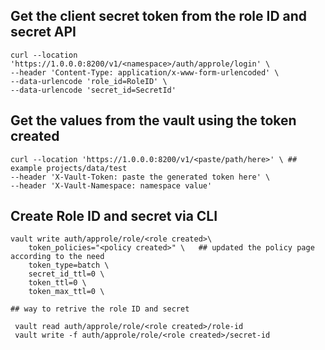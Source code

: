 ## Get the client secret token from the role ID and secret API

    curl --location 'https://1.0.0.0:8200/v1/<namespace>/auth/approle/login' \
    --header 'Content-Type: application/x-www-form-urlencoded' \
    --data-urlencode 'role_id=RoleID' \
    --data-urlencode 'secret_id=SecretId'


## Get the values from the vault using the token created

    curl --location 'https://1.0.0.0:8200/v1/<paste/path/here>' \ ## example projects/data/test
    --header 'X-Vault-Token: paste the generated token here' \
    --header 'X-Vault-Namespace: namespace value'


## Create Role ID and secret via CLI

    vault write auth/approle/role/<role created>\
        token_policies="<policy created>" \   ## updated the policy page according to the need
        token_type=batch \
        secret_id_ttl=0 \
        token_ttl=0 \
        token_max_ttl=0 \
        
    ## way to retrive the role ID and secret 
    
     vault read auth/approle/role/<role created>/role-id
     vault write -f auth/approle/role/<role created>/secret-id
